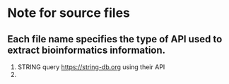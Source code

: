 # Note for source files
## Each file name specifies the type of API used to extract bioinformatics information. 
1. STRING query https://string-db.org using their API
2. 

